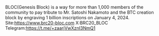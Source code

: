 BLOC(Genesis Block) is a way for more than 1,000 members of the community to pay tribute to Mr. Satoshi Nakamoto and the BTC creation block by engraving 1 billion inscriptions on January 4, 2024.
Site:https://www.brc20-bloc.com
X:BRC20_BLOC
Telegram:https://t.me/+zaarjVwXznI3NmQ1
